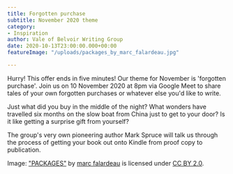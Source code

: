 ```yaml
---
title: Forgotten purchase
subtitle: November 2020 theme
category:
- Inspiration
author: Vale of Belvoir Writing Group
date: 2020-10-13T23:00:00.000+00:00
featureImage: "/uploads/packages_by_marc_falardeau.jpg"

---
```

Hurry! This offer ends in five minutes! Our theme for November is 'forgotten purchase'. Join us on 10 November 2020 at 8pm via Google Meet to share tales of your own forgotten purchases or whatever else you'd like to write.

Just what did you buy in the middle of the night? What wonders have travelled six months on the slow boat from China just to get to your door? Is it like getting a surprise gift from yourself?

The group's very own pioneering author Mark Spruce will talk us through the process of getting your book out onto Kindle from proof copy to publication.

Image: ["PACKAGES"](https://www.flickr.com/photos/49889874@N05/4772680734) by [marc falardeau](https://www.flickr.com/photos/49889874@N05) is licensed under [CC BY 2.0](https://creativecommons.org/licenses/by/2.0/?ref=ccsearch&atype=rich).